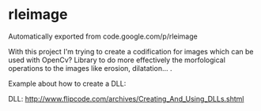 # rleimage
Automatically exported from code.google.com/p/rleimage

With this project I'm trying to create a codification for images which can be used with OpenCv? Library to do more effectively the morfological operations to the images like erosion, dilatation...
.

Example about how to create a DLL:

DLL:  http://www.flipcode.com/archives/Creating_And_Using_DLLs.shtml
